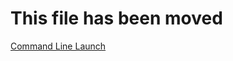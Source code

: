 # This file has been moved

[Command Line Launch](https://github.com/microsoft/WindowsTemplateStudio/blob/release/docs/UWP/features/command-line.md)


